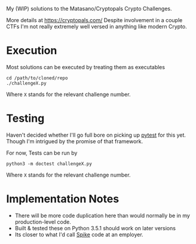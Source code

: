My (WIP) solutions to the Matasano/Cryptopals Crypto Challenges.

More details at https://cryptopals.com/
Despite involvement in a couple CTFs I'm not really extremely well versed in anything like modern Crypto.

# Execution
Most solutions can be executed by treating them as executables

```
cd /path/to/cloned/repo
./challengeX.py
```
Where `X` stands for the relevant challenge number.

# Testing
Haven't decided whether I'll go full bore on picking up [pytest](https://pytest.org/latest/) for this yet.
Though I'm intrigued by the promise of that framework.

For now, Tests can be run by

```
python3 -m doctest challengeX.py
```
Where `X` stands for the relevant challenge number.


# Implementation Notes

* There will be more code duplication here than would normally be in my production-level code.
* Built & tested these on Python 3.5.1 should work on later versions
* Its closer to what I'd call [Spike](https://en.wikipedia.org/wiki/Spike_(software_development)) code at an employer.
